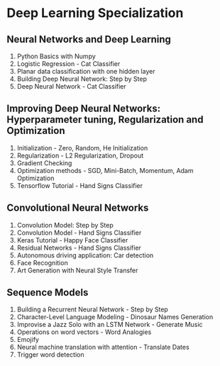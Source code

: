 # Deep Learning Specialization

## Neural Networks and Deep Learning
1. Python Basics with Numpy
1. Logistic Regression - Cat Classifier
1. Planar data classification with one hidden layer
1. Building Deep Neural Network: Step by Step
1. Deep Neural Network - Cat Classifier

## Improving Deep Neural Networks: Hyperparameter tuning, Regularization and Optimization
1. Initialization - Zero, Random, He Initialization
1. Regularization - L2 Regularization, Dropout
1. Gradient Checking
1. Optimization methods - SGD, Mini-Batch, Momentum, Adam Optimization
1. Tensorflow Tutorial - Hand Signs Classifier

## Convolutional Neural Networks
1. Convolution Model: Step by Step
1. Convolution Model - Hand Signs Classifier
1. Keras Tutorial - Happy Face Classifier
1. Residual Networks - Hand Signs Classifier
1. Autonomous driving application: Car detection
1. Face Recognition
1. Art Generation with Neural Style Transfer

## Sequence Models
1. Building a Recurrent Neural Network - Step by Step
1. Character-Level Language Modeling - Dinosaur Names Generation
1. Improvise a Jazz Solo with an LSTM Network - Generate Music
1. Operations on word vectors - Word Analogies
1. Emojify
1. Neural machine translation with attention - Translate Dates
1. Trigger word detection
